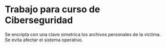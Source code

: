 # Trabajo para curso de Ciberseguridad
Se encripta con una clave simetrica los archivos personales de la victima. Se evita afectar el sistema operativo.
